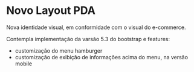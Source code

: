 
# Novo Layout PDA

Nova identidade visual, em conformidade com o visual do e-commerce.


Contempla implementação da varsão 5.3 do bootstrap e features:
- customização do menu hamburger
- customização de exibição de informações acima do menu, na versão mobile